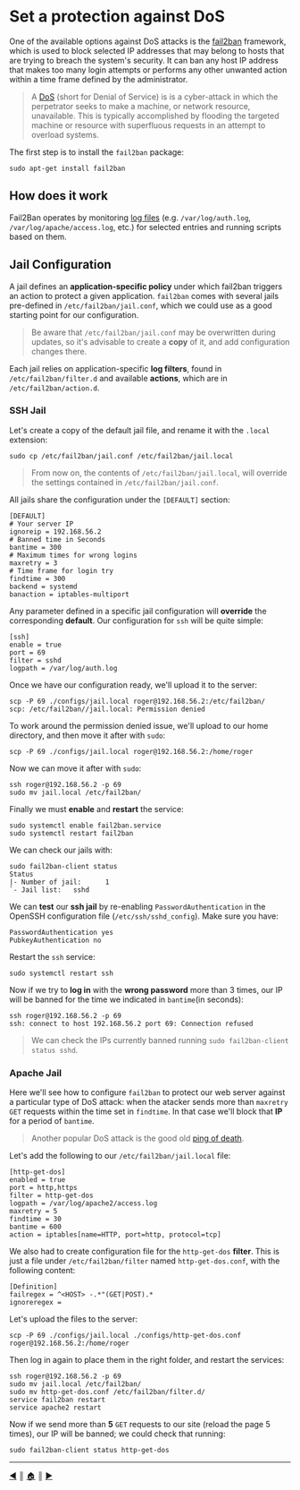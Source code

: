 # Set a protection against DoS
One of the available options against DoS attacks is the [fail2ban](https://en.wikipedia.org/wiki/Fail2ban) framework, which is used to block selected IP addresses that may belong to hosts that are trying to breach the system's security. It can ban any host IP address that makes too many login attempts or performs any other unwanted action within a time frame defined by the administrator.

> A [DoS](https://en.wikipedia.org/wiki/Denial-of-service_attack) (short for Denial of Service) is is a cyber-attack in which the perpetrator seeks to make a machine, or network resource, unavailable. This is typically accomplished by flooding the targeted machine or resource with superfluous requests in an attempt to overload systems.

The first step is to install the `fail2ban` package:
```
sudo apt-get install fail2ban
```

## How does it work
Fail2Ban operates by monitoring [log files](https://en.wikipedia.org/wiki/Logging_(software)) (e.g. `/var/log/auth.log`, `/var/log/apache/access.log`, etc.) for selected entries and running scripts based on them.

## Jail Configuration
A jail defines an **application-specific policy** under which fail2ban triggers an action to protect a given application. `fail2ban` comes with several jails pre-defined in `/etc/fail2ban/jail.conf`, which we could use as a good starting point for our configuration.

> Be aware that `/etc/fail2ban/jail.conf` may be overwritten during updates, so it's advisable to create a **copy** of it, and add configuration changes there.

Each jail relies on application-specific **log filters**, found in `/etc/fail2ban/filter.d` and available **actions**, which are in `/etc/fail2ban/action.d`.

### SSH Jail
Let's create a copy of the default jail file, and rename it with the `.local` extension:
```
sudo cp /etc/fail2ban/jail.conf /etc/fail2ban/jail.local
```

> From now on, the contents of `/etc/fail2ban/jail.local`, will override the settings contained in `/etc/fail2ban/jail.conf`.

All jails share the configuration under the `[DEFAULT]` section:
```
[DEFAULT]
# Your server IP
ignoreip = 192.168.56.2
# Banned time in Seconds
bantime = 300
# Maximum times for wrong logins
maxretry = 3
# Time frame for login try
findtime = 300
backend = systemd
banaction = iptables-multiport
```

Any parameter defined in a specific jail configuration will **override** the corresponding **default**. Our configuration for `ssh` will be quite simple:
```
[ssh]
enable = true
port = 69
filter = sshd
logpath = /var/log/auth.log
```

Once we have our configuration ready, we'll upload it to the server:
```
scp -P 69 ./configs/jail.local roger@192.168.56.2:/etc/fail2ban/
scp: /etc/fail2ban//jail.local: Permission denied
```

To work around the permission denied issue, we'll upload to our home directory, and then move it after with `sudo`:
```
scp -P 69 ./configs/jail.local roger@192.168.56.2:/home/roger
```

Now we can move it after with `sudo`:
```
ssh roger@192.168.56.2 -p 69
sudo mv jail.local /etc/fail2ban/
```

Finally we must **enable** and **restart** the service:
```
sudo systemctl enable fail2ban.service
sudo systemctl restart fail2ban
```

We can check our jails with:
```
sudo fail2ban-client status
Status
|- Number of jail:      1
`- Jail list:   sshd
```

We can **test** our **ssh jail** by re-enabling `PasswordAuthentication` in the OpenSSH configuration file (`/etc/ssh/sshd_config`). Make sure you have:
```
PasswordAuthentication yes
PubkeyAuthentication no
```

Restart the `ssh` service:
```
sudo systemctl restart ssh
```

Now if we try to **log in** with the **wrong password** more than 3 times, our IP will be banned for the time we indicated in `bantime`(in seconds):
```
ssh roger@192.168.56.2 -p 69
ssh: connect to host 192.168.56.2 port 69: Connection refused
```

> We can check the IPs currently banned running `sudo fail2ban-client status sshd`.

### Apache Jail
Here we'll see how to configure `fail2ban` to protect our web server against a particular type of DoS attack: when the atacker sends more than `maxretry` `GET` requests within the time set in `findtime`. In that case we'll block that **IP** for a period of `bantime`.

> Another popular DoS attack is the good old [ping of death](https://en.wikipedia.org/wiki/Ping_of_death).

Let's add the following to our `/etc/fail2ban/jail.local` file:
```
[http-get-dos]
enabled = true
port = http,https
filter = http-get-dos
logpath = /var/log/apache2/access.log
maxretry = 5
findtime = 30
bantime = 600
action = iptables[name=HTTP, port=http, protocol=tcp]
```

We also had to create configuration file for the `http-get-dos` **filter**. This is just a file under `/etc/fail2ban/filter` named `http-get-dos.conf`, with the following content:
```
[Definition]
failregex = ^<HOST> -.*"(GET|POST).*
ignoreregex =
```

Let's upload the files to the server:
```
scp -P 69 ./configs/jail.local ./configs/http-get-dos.conf roger@192.168.56.2:/home/roger
```

Then log in again to place them in the right folder, and restart the services:
```
ssh roger@192.168.56.2 -p 69
sudo mv jail.local /etc/fail2ban/
sudo mv http-get-dos.conf /etc/fail2ban/filter.d/
service fail2ban restart
service apache2 restart
```

Now if we send more than **5** `GET` requests to our site (reload the page 5 times), our IP will be banned; we could check that running:
```
sudo fail2ban-client status http-get-dos
```

---
<!-- navigation links -->
[:arrow_backward:][back] ║ [:house:][home] ║ [:arrow_forward:][next]

[home]: ../README.md
[back]: ./ufw.md
[next]: ./port_scans_protection.md